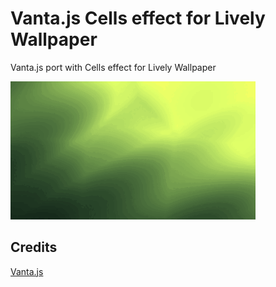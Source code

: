 # Vanta.js Cells effect for Lively Wallpaper
 Vanta.js port with Cells effect for Lively Wallpaper

![demo](preview.gif?raw=true "video")

## Credits
 [Vanta.js](https://github.com/tengbao/vanta)
 